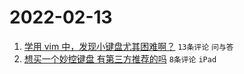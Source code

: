 # 2022-02-13

1. [学用 vim 中，发现小键盘尤其困难啊？](https://www.v2ex.com/t/833502) `13条评论` `问与答`
1. [想买一个妙控键盘 有第三方推荐的吗](https://www.v2ex.com/t/833504) `8条评论` `iPad`
